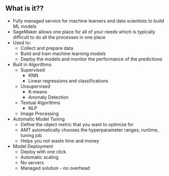 ## What is it??
- Fully managed service for machine learners and data scientists to build ML models
- SageMaker allows one place for all of your needs which is typically difficult to do all the processes in one place
- Used to:
	- Collect and prepare data
	- Build and train machine learning models
	- Deploy the models and monitor the performance of the predictions
- Built in Algorithms
	- Supervised
		- KNN
		- Linear regressions and classifications
	- Unsupervised
		- K-means
		- Anomaly Detection
	- Textual Algorithms
		- NLP
	- Image Processing
- Automatic Model Tuning
	- Define the object metric that you want to optimize for
	- AMT automatically chooses the hyperparameter ranges, runtime, tuning job
	- Helps you not waste time and money
- Model Deployment
	- Deploy with one click
	- Automatic scaling
	- No servers
	- Managed solution - no overhead